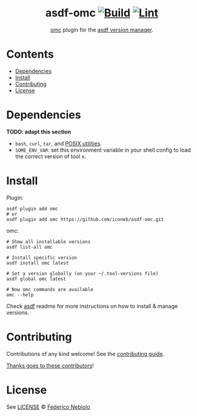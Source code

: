 <div align="center">

# asdf-omc [![Build](https://github.com/iconeb/asdf-omc/actions/workflows/build.yml/badge.svg)](https://github.com/iconeb/asdf-omc/actions/workflows/build.yml) [![Lint](https://github.com/iconeb/asdf-omc/actions/workflows/lint.yml/badge.svg)](https://github.com/iconeb/asdf-omc/actions/workflows/lint.yml)

[omc](https://github.com/gmeghnag/omc) plugin for the [asdf version manager](https://asdf-vm.com).

</div>

# Contents

- [Dependencies](#dependencies)
- [Install](#install)
- [Contributing](#contributing)
- [License](#license)

# Dependencies

**TODO: adapt this section**

- `bash`, `curl`, `tar`, and [POSIX utilities](https://pubs.opengroup.org/onlinepubs/9699919799/idx/utilities.html).
- `SOME_ENV_VAR`: set this environment variable in your shell config to load the correct version of tool x.

# Install

Plugin:

```shell
asdf plugin add omc
# or
asdf plugin add omc https://github.com/iconeb/asdf-omc.git
```

omc:

```shell
# Show all installable versions
asdf list-all omc

# Install specific version
asdf install omc latest

# Set a version globally (on your ~/.tool-versions file)
asdf global omc latest

# Now omc commands are available
omc --help
```

Check [asdf](https://github.com/asdf-vm/asdf) readme for more instructions on how to
install & manage versions.

# Contributing

Contributions of any kind welcome! See the [contributing guide](contributing.md).

[Thanks goes to these contributors](https://github.com/iconeb/asdf-omc/graphs/contributors)!

# License

See [LICENSE](LICENSE) © [Federico Nebiolo](https://github.com/iconeb/)
